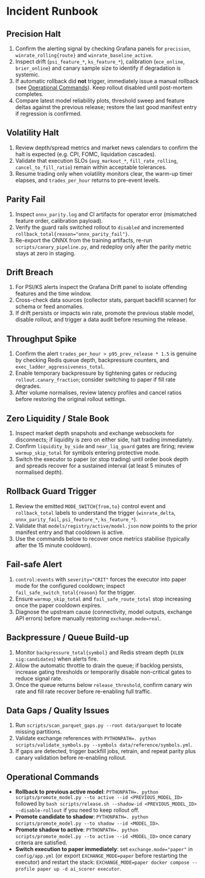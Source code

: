 # Incident Runbook

## Precision Halt
1. Confirm the alerting signal by checking Grafana panels for `precision`, `winrate_rolling{route}` and `winrate_baseline_active`.
2. Inspect drift (`psi_feature_*`, `ks_feature_*`), calibration (`ece_online`, `brier_online`) and canary sample size to identify if degradation is systemic.
3. If automatic rollback did **not** trigger, immediately issue a manual rollback (see [Operational Commands](#operational-commands)). Keep rollout disabled until post-mortem completes.
4. Compare latest model reliability plots, threshold sweep and feature deltas against the previous release; restore the last good manifest entry if regression is confirmed.

## Volatility Halt
1. Review depth/spread metrics and market news calendars to confirm the halt is expected (e.g. CPI, FOMC, liquidation cascades).
2. Validate that execution SLOs (`avg_markout_*`, `fill_rate_rolling`, `cancel_to_fill_ratio`) remain within acceptable tolerances.
3. Resume trading only when volatility monitors clear, the warm-up timer elapses, and `trades_per_hour` returns to pre-event levels.

## Parity Fail
1. Inspect `onnx_parity.log` and CI artifacts for operator error (mismatched feature order, calibration payload).
2. Verify the guard rails switched rollout to `disabled` and incremented `rollback_total{reason="onnx_parity_fail"}`.
3. Re-export the ONNX from the training artifacts, re-run `scripts/canary_pipeline.py`, and redeploy only after the parity metric stays at zero in staging.

## Drift Breach
1. For PSI/KS alerts inspect the Grafana Drift panel to isolate offending features and the time window.
2. Cross-check data sources (collector stats, parquet backfill scanner) for schema or feed anomalies.
3. If drift persists or impacts win rate, promote the previous stable model, disable rollout, and trigger a data audit before resuming the release.

## Throughput Spike
1. Confirm the alert `trades_per_hour > p95_prev_release * 1.5` is genuine by checking Redis queue depth, backpressure counters, and `exec_ladder_aggressiveness_total`.
2. Enable temporary backpressure by tightening gates or reducing `rollout.canary_fraction`; consider switching to paper if fill rate degrades.
3. After volume normalises, review latency profiles and cancel ratios before restoring the original rollout settings.

## Zero Liquidity / Stale Book
1. Inspect market depth snapshots and exchange websockets for disconnects; if liquidity is zero on either side, halt trading immediately.
2. Confirm `liquidity_by_side` and `near_liq_guard` gates are firing; review `warmup_skip_total` for symbols entering protective mode.
3. Switch the executor to paper (or stop trading) until order book depth and spreads recover for a sustained interval (at least 5 minutes of normalised depth).

## Rollback Guard Trigger
1. Review the emitted `MODE_SWITCH{from,to}` control event and `rollback_total` labels to understand the trigger (`winrate_delta`, `onnx_parity_fail`, `psi_feature_*`, `ks_feature_*`).
2. Validate that `models/registry/active/model.json` now points to the prior manifest entry and that cooldown is active.
3. Use the commands below to recover once metrics stabilise (typically after the 15 minute cooldown).

## Fail-safe Alert
1. `control:events` with `severity="CRIT"` forces the executor into paper mode for the configured cooldown; inspect `fail_safe_switch_total{reason}` for the trigger.
2. Ensure `warmup_skip_total` and `fail_safe_route_total` stop increasing once the paper cooldown expires.
3. Diagnose the upstream cause (connectivity, model outputs, exchange API errors) before manually restoring `exchange.mode=real`.

## Backpressure / Queue Build-up
1. Monitor `backpressure_total{symbol}` and Redis stream depth (`XLEN sig:candidates`) when alerts fire.
2. Allow the automatic throttle to drain the queue; if backlog persists, increase gating thresholds or temporarily disable non-critical gates to reduce signal rate.
3. Once the queue returns below `release_threshold`, confirm canary win rate and fill rate recover before re-enabling full traffic.

## Data Gaps / Quality Issues
1. Run `scripts/scan_parquet_gaps.py --root data/parquet` to locate missing partitions.
2. Validate exchange references with `PYTHONPATH=. python scripts/validate_symbols.py --symbols data/reference/symbols.yml`.
3. If gaps are detected, trigger backfill jobs, retrain, and repeat parity plus canary validation before re-enabling rollout.

## Operational Commands
- **Rollback to previous active model**: `PYTHONPATH=. python scripts/promote_model.py --to active --id <PREVIOUS_MODEL_ID>` followed by `bash scripts/release.sh --shadow-id <PREVIOUS_MODEL_ID> --disable-rollout` if you need to keep rollout off.
- **Promote candidate to shadow**: `PYTHONPATH=. python scripts/promote_model.py --to shadow --id <MODEL_ID>`.
- **Promote shadow to active**: `PYTHONPATH=. python scripts/promote_model.py --to active --id <MODEL_ID>` once canary criteria are satisfied.
- **Switch execution to paper immediately**: set `exchange.mode="paper"` in `config/app.yml` (or export `EXCHANGE_MODE=paper` before restarting the executor) and restart the stack: `EXCHANGE_MODE=paper docker compose --profile paper up -d ai_scorer executor`.
